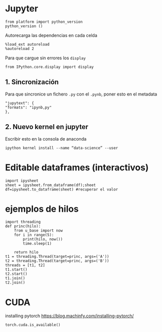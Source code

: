 # Jupyter

    from platform import python_version
    python_version ()

Autorecarga las dependencias en cada celda

    %load_ext autoreload
    %autoreload 2

Para que cargue sin errores los `display`

    from IPython.core.display import display

## 1. Sincronización
 Para que sincronice un fichero `.py` con el `.pynb`, poner esto en el metadata

    "jupytext": {
    "formats": "ipynb,py"
    },

## 2. Nuevo kernel en jupyter
Escribir esto en la consola de anaconda

`ipython kernel install --name “data-science” --user`

# Editable dataframes (interactivos)

    import ipysheet
    sheet = ipysheet.from_dataframe(df);sheet
    df=ipysheet.to_dataframe(sheet) #recuperar el valor

# ejemplos de hilos

    import threading
    def princ(hilo):
        from u_base import now
        for i in range(5):
            print(hilo, now())
            time.sleep(1)
    
        return hilo
    t1 = threading.Thread(target=princ, args=('A'))
    t2 = threading.Thread(target=princ, args=('B'))
    threads = [t1, t2]
    t1.start()
    t2.start()
    t1.join()
    t2.join()

# CUDA
installing pytorch
    https://blog.machinfy.com/installing-pytorch/

    torch.cuda.is_available()